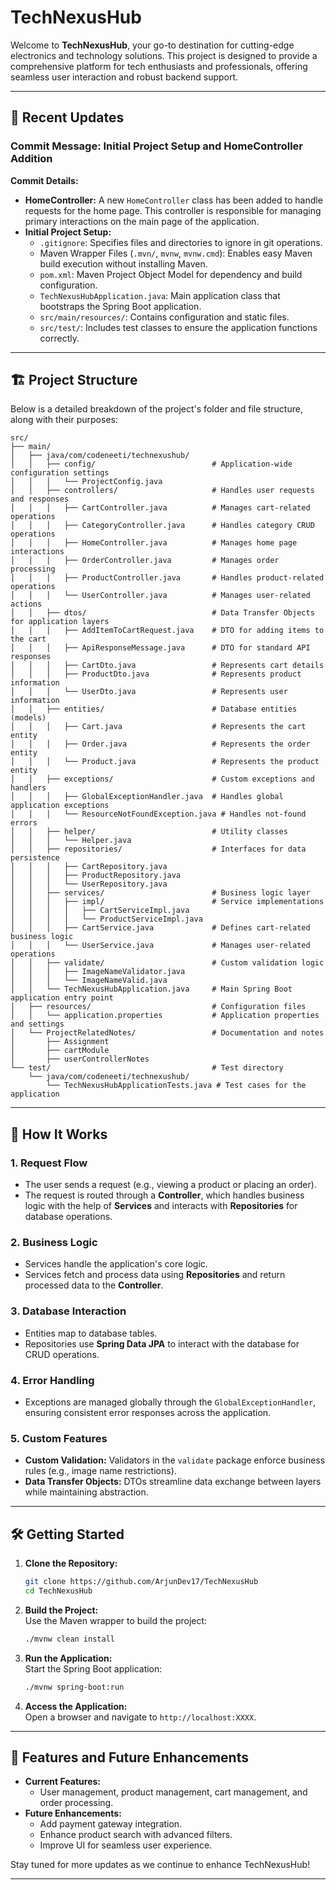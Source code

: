 # TechNexusHub

Welcome to **TechNexusHub**, your go-to destination for cutting-edge electronics and technology solutions. This project is designed to provide a comprehensive platform for tech enthusiasts and professionals, offering seamless user interaction and robust backend support.

---

## 📜 Recent Updates

### Commit Message: Initial Project Setup and HomeController Addition  
**Commit Details:**  
- **HomeController:** A new `HomeController` class has been added to handle requests for the home page. This controller is responsible for managing primary interactions on the main page of the application.  
- **Initial Project Setup:**  
  - `.gitignore`: Specifies files and directories to ignore in git operations.  
  - Maven Wrapper Files (`.mvn/`, `mvnw`, `mvnw.cmd`): Enables easy Maven build execution without installing Maven.  
  - `pom.xml`: Maven Project Object Model for dependency and build configuration.  
  - `TechNexusHubApplication.java`: Main application class that bootstraps the Spring Boot application.  
  - `src/main/resources/`: Contains configuration and static files.  
  - `src/test/`: Includes test classes to ensure the application functions correctly.

---

## 🏗️ Project Structure

Below is a detailed breakdown of the project's folder and file structure, along with their purposes:

```plaintext
src/
├── main/
│   ├── java/com/codeneeti/technexushub/
│   │   ├── config/                          # Application-wide configuration settings
│   │   │   └── ProjectConfig.java
│   │   ├── controllers/                     # Handles user requests and responses
│   │   │   ├── CartController.java          # Manages cart-related operations
│   │   │   ├── CategoryController.java      # Handles category CRUD operations
│   │   │   ├── HomeController.java          # Manages home page interactions
│   │   │   ├── OrderController.java         # Manages order processing
│   │   │   ├── ProductController.java       # Handles product-related operations
│   │   │   └── UserController.java          # Manages user-related actions
│   │   ├── dtos/                            # Data Transfer Objects for application layers
│   │   │   ├── AddItemToCartRequest.java    # DTO for adding items to the cart
│   │   │   ├── ApiResponseMessage.java      # DTO for standard API responses
│   │   │   ├── CartDto.java                 # Represents cart details
│   │   │   ├── ProductDto.java              # Represents product information
│   │   │   └── UserDto.java                 # Represents user information
│   │   ├── entities/                        # Database entities (models)
│   │   │   ├── Cart.java                    # Represents the cart entity
│   │   │   ├── Order.java                   # Represents the order entity
│   │   │   └── Product.java                 # Represents the product entity
│   │   ├── exceptions/                      # Custom exceptions and handlers
│   │   │   ├── GlobalExceptionHandler.java  # Handles global application exceptions
│   │   │   └── ResourceNotFoundException.java # Handles not-found errors
│   │   ├── helper/                          # Utility classes
│   │   │   └── Helper.java
│   │   ├── repositories/                    # Interfaces for data persistence
│   │   │   ├── CartRepository.java
│   │   │   ├── ProductRepository.java
│   │   │   └── UserRepository.java
│   │   ├── services/                        # Business logic layer
│   │   │   ├── impl/                        # Service implementations
│   │   │   │   ├── CartServiceImpl.java
│   │   │   │   └── ProductServiceImpl.java
│   │   │   ├── CartService.java             # Defines cart-related business logic
│   │   │   └── UserService.java             # Manages user-related operations
│   │   ├── validate/                        # Custom validation logic
│   │   │   ├── ImageNameValidator.java
│   │   │   └── ImageNameValid.java
│   │   └── TechNexusHubApplication.java     # Main Spring Boot application entry point
│   ├── resources/                           # Configuration files
│   │   └── application.properties           # Application properties and settings
│   └── ProjectRelatedNotes/                 # Documentation and notes
│       ├── Assignment
│       ├── cartModule
│       ├── userControllerNotes
└── test/                                    # Test directory
    └── java/com/codeneeti/technexushub/
        └── TechNexusHubApplicationTests.java # Test cases for the application
```

---

## 🔄 How It Works

### 1. **Request Flow**
   - The user sends a request (e.g., viewing a product or placing an order).
   - The request is routed through a **Controller**, which handles business logic with the help of **Services** and interacts with **Repositories** for database operations.

### 2. **Business Logic**
   - Services handle the application's core logic.
   - Services fetch and process data using **Repositories** and return processed data to the **Controller**.

### 3. **Database Interaction**
   - Entities map to database tables.
   - Repositories use **Spring Data JPA** to interact with the database for CRUD operations.

### 4. **Error Handling**
   - Exceptions are managed globally through the `GlobalExceptionHandler`, ensuring consistent error responses across the application.

### 5. **Custom Features**
   - **Custom Validation:** Validators in the `validate` package enforce business rules (e.g., image name restrictions).  
   - **Data Transfer Objects:** DTOs streamline data exchange between layers while maintaining abstraction.

---

## 🛠️ Getting Started

1. **Clone the Repository:**  
   ```bash
   git clone https://github.com/ArjunDev17/TechNexusHub
   cd TechNexusHub
   ```

2. **Build the Project:**  
   Use the Maven wrapper to build the project:  
   ```bash
   ./mvnw clean install
   ```

3. **Run the Application:**  
   Start the Spring Boot application:  
   ```bash
   ./mvnw spring-boot:run
   ```

4. **Access the Application:**  
   Open a browser and navigate to `http://localhost:XXXX`.

---

## 🚀 Features and Future Enhancements
- **Current Features:**  
  - User management, product management, cart management, and order processing.
- **Future Enhancements:**  
  - Add payment gateway integration.
  - Enhance product search with advanced filters.
  - Improve UI for seamless user experience.

Stay tuned for more updates as we continue to enhance TechNexusHub!  

--- 
